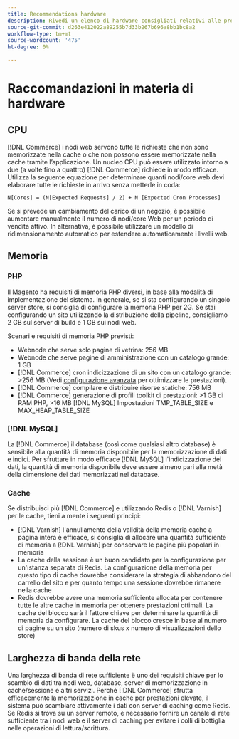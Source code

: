 ```yaml
---
title: Recommendations hardware
description: Rivedi un elenco di hardware consigliati relativi alle prestazioni ottimali delle distribuzioni Adobe Commerce e Magenti Open Source.
source-git-commit: d263e412022a89255b7d33b267b696a8bb1bc8a2
workflow-type: tm+mt
source-wordcount: '475'
ht-degree: 0%

---
```



# Raccomandazioni in materia di hardware

## CPU

[!DNL Commerce] i nodi web servono tutte le richieste che non sono memorizzate nella cache o che non possono essere memorizzate nella cache tramite l’applicazione. Un nucleo CPU può essere utilizzato intorno a due (a volte fino a quattro) [!DNL Commerce] richiede in modo efficace. Utilizza la seguente equazione per determinare quanti nodi/core web devi elaborare tutte le richieste in arrivo senza metterle in coda:

```
N[Cores] = (N[Expected Requests] / 2) + N [Expected Cron Processes]
```

Se si prevede un cambiamento del carico di un negozio, è possibile aumentare manualmente il numero di nodi/core Web per un periodo di vendita attivo. In alternativa, è possibile utilizzare un modello di ridimensionamento automatico per estendere automaticamente i livelli web.

## Memoria

### PHP

Il Magento ha requisiti di memoria PHP diversi, in base alla modalità di implementazione del sistema.  In generale, se si sta configurando un singolo server store, si consiglia di configurare la memoria PHP per 2G.  Se stai configurando un sito utilizzando la distribuzione della pipeline, consigliamo 2 GB sul server di build e 1 GB sui nodi web.

Scenari e requisiti di memoria PHP previsti:

* Webnode che serve solo pagine di vetrina: 256 MB
* Webnode che serve pagine di amministrazione con un catalogo grande: 1 GB
* [!DNL Commerce] cron indicizzazione di un sito con un catalogo grande: >256 MB (Vedi [configurazione avanzata](../performance/advanced-setup.md) per ottimizzare le prestazioni).
* [!DNL Commerce] compilare e distribuire risorse statiche: 756 MB
* [!DNL Commerce] generazione di profili toolkit di prestazioni: >1 GB di RAM PHP, >16 MB [!DNL MySQL] Impostazioni TMP_TABLE_SIZE e MAX_HEAP_TABLE_SIZE

### [!DNL MySQL]

La [!DNL Commerce] il database (così come qualsiasi altro database) è sensibile alla quantità di memoria disponibile per la memorizzazione di dati e indici. Per sfruttare in modo efficace [!DNL MySQL] l&#39;indicizzazione dei dati, la quantità di memoria disponibile deve essere almeno pari alla metà della dimensione dei dati memorizzati nel database.

### Cache

Se distribuisci più [!DNL Commerce] e utilizzando Redis o [!DNL Varnish] per le cache, tieni a mente i seguenti principi:

* [!DNL Varnish] l&#39;annullamento della validità della memoria cache a pagina intera è efficace, si consiglia di allocare una quantità sufficiente di memoria a [!DNL Varnish] per conservare le pagine più popolari in memoria
* La cache della sessione è un buon candidato per la configurazione per un&#39;istanza separata di Redis.  La configurazione della memoria per questo tipo di cache dovrebbe considerare la strategia di abbandono del carrello del sito e per quanto tempo una sessione dovrebbe rimanere nella cache
* Redis dovrebbe avere una memoria sufficiente allocata per contenere tutte le altre cache in memoria per ottenere prestazioni ottimali.  La cache del blocco sarà il fattore chiave per determinare la quantità di memoria da configurare.  La cache del blocco cresce in base al numero di pagine su un sito (numero di skus x numero di visualizzazioni dello store)

## Larghezza di banda della rete

Una larghezza di banda di rete sufficiente è uno dei requisiti chiave per lo scambio di dati tra nodi web, database, server di memorizzazione in cache/sessione e altri servizi. Perché [!DNL Commerce] sfrutta efficacemente la memorizzazione in cache per prestazioni elevate, il sistema può scambiare attivamente i dati con server di caching come Redis. Se Redis si trova su un server remoto, è necessario fornire un canale di rete sufficiente tra i nodi web e il server di caching per evitare i colli di bottiglia nelle operazioni di lettura/scrittura.
